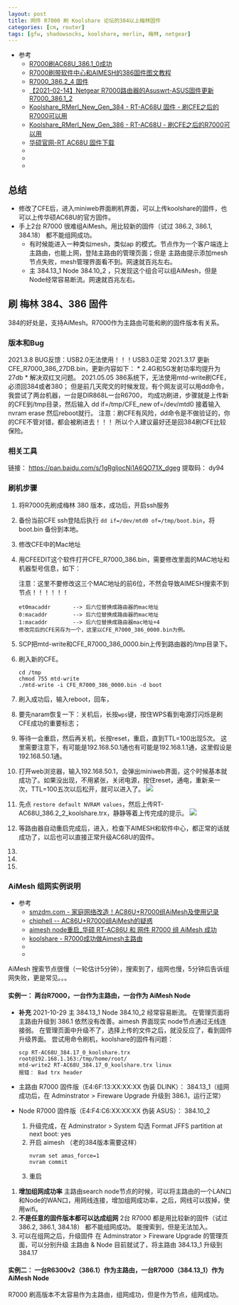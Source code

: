 ```yaml
---
layout: post
title: 网件 R7000 刷 Koolshare 论坛的384以上梅林固件
categories: [cm, router]
tags: [gfw, shadowsocks, koolshare, merlin, 梅林, netgear]
---
```


* 参考
  * [R7000刷AC68U_386.1_0成功](https://koolshare.cn/thread-193018-1-1.html)
  * [R7000刷带软件中心和AIMESH的386固件图文教程](https://koolshare.cn/thread-193031-1-1.html)
  * [R7000_386.2_4 固件](https://koolshare.cn/thread-194858-1-1.html)
  * [【2021-02-14】Netgear R7000路由器的Asuswrt-ASUS固件更新R7000_386.1_2](https://koolshare.cn/thread-192540-1-1.html)
  * [Koolshare_RMerl_New_Gen_384 - RT-AC68U 固件 - 刷CFE之后的R7000可以用](http://firmware.koolshare.cn/Koolshare_RMerl_New_Gen_384/RT-AC68U/)
  * [Koolshare_RMerl_New_Gen_386 - RT-AC68U - 刷CFE之后的R7000可以用](http://firmware.koolshare.cn/Koolshare_RMerl_New_Gen_386/RT-AC68U/)
  * [华硕官网-RT AC68U 固件下载](https://www.asus.com.cn/Networking-IoT-Servers/WiFi-Routers/ASUS-WiFi-Routers/RTAC68U/HelpDesk_BIOS/)
  * []()
  * []()
  * []()

## 总结

* 修改了CFE后，进入miniweb界面刷机界面，可以上传koolshare的固件，也可以上传华硕AC68U的官方固件。
* 手上2台 R7000 很难组AiMesh。用比较新的固件（试过 386.2, 386.1, 384.18） 都不能组网成功。
    * 有时候能进入一种类似mesh，类似ap 的模式。节点作为一个客户端连上主路由，也能上网，登陆主路由的管理页面；但是 主路由提示添加mesh节点失败，mesh管理界面看不到。网速就百兆左右。
    * 主 384.13_1 Node 384.10_2 ，只发现这个组合可以组AiMesh，但是Node经常容易断流。网速就百兆左右。


## 刷 梅林 384、386 固件

384的好处是，支持AiMesh。R7000作为主路由可能和刷的固件版本有关系。

### 版本和Bug

2021.3.8  BUG反馈：USB2.0无法使用！！！USB3.0正常
2021.3.17 更新CFE_R7000_386_27DB.bin，更新内容如下：
                 * 2.4G和5G发射功率均提升为27db
                 * 解决双红叉问题。
2021.05.05 386系统下，无法使用mtd-write刷CFE，必须回384或者380；
                   但是前几天爬文的时候发现，有个网友说可以用dd命令，我尝试了两台机器，一台是DIR868L一台R6700，
                   均成功刷进，步骤就是上传新的CFE到/tmp目录，然后输入
                   dd if=/tmp/CFE_new of=/dev/mtd0      接着输入nvram erase       然后reboot就行。
                   注意：刷CFE有风险，dd命令是不做验证的，你的CFE不管对错，都会被刷进去！！！
                   所以个人建议最好还是回384刷CFE比较保险。



### 相关工具

链接： <https://pan.baidu.com/s/1gRgljocNi1A6QO71X_dgeg>
提取码： dy94



### 刷机步骤

1. 将R7000先刷成梅林 380 版本，成功后，开启ssh服务
1. 备份当前CFE
    ssh登陆后执行 `dd if=/dev/mtd0 of=/tmp/boot.bin`，将boot.bin 备份到本地。
1. 修改CFE中的Mac地址
1. 用CFEEDIT这个软件打开CFE_R7000_386.bin，需要修改里面的MAC地址和机器型号信息，如下：

    注意：这里不要修改这三个MAC地址的前6位，不然会导致AIMESH搜索不到节点！！！！！！

    ~~~
    et0macaddr       --> 后六位替换成路由器的mac地址
    0:macaddr        --> 后六位替换成路由器的mac地址
    1:macaddr        --> 后六位替换成路由器mac地址+4
    修改完后的CFE另存为一个，这里以CFE_R7000_386_0000.bin为例。
    ~~~
1. SCP把mtd-write和CFE_R7000_386_0000.bin上传到路由器的/tmp目录下。
1. 刷入新的CFE。
    ~~~
    cd /tmp
    chmod 755 mtd-write
    ./mtd-write -i CFE_R7000_386_0000.bin -d boot
    ~~~
1. 刷入成功后，输入reboot，回车，
1. 要先naram恢复一下：关机后，长按`wps`键，按住WPS看到电源灯闪烁是刷CFE成功的重要标志；
1. 等待一会重启，然后再关机，长按reset，重启，直到TTL=100出现5次。
     这里需要注意下，有可能是192.168.50.1通也有可能是192.168.1.1通，这里假设是192.168.50.1通。
1. 打开web浏览器，输入192.168.50.1，会弹出miniweb界面，这个时候基本就成功了。如果没出现，不用紧张，关闭电源，按住reset，通电，重新来一次，TTL=100五次以后松开，就可以进入了。
    ![](miniweb-ui.png)
1. 先点 `restore default NVRAM values`，然后上传RT-AC68U_386.2_2_koolshare.trx，静静等着上传完成的提示。
    ![](upload-complete.png)
1. 等路由器自动重启完成后，进入，检查下AIMESH和软件中心，都正常的话就成功了，以后也可以直接正常升级AC68U的固件。
1. 
1. 
1. 



### AiMesh 组网实例说明

* 参考
  * [smzdm.com - 家庭网络改造！AC86U+R7000组AiMesh及使用记录](https://post.smzdm.com/p/750009/)
  * [chiphell -- AC86U+R7000组AiMesh的疑惑](https://www.chiphell.com/thread-2233320-1-1.html)
  * [aimesh node重启_华硕 RT-AC86U 和 网件 R7000 组 AiMesh 成功](https://blog.csdn.net/weixin_35701002/article/details/114974090)
  * [koolshare - R7000成功做Aimesh主路由](https://koolshare.cn/thread-179161-1-1.html)
  * []()
  * []()


AiMesh 搜索节点很慢（一轮估计5分钟），搜索到了，组网也慢，5分钟后告诉组网失败，更是常见。。。


#### 实例一： 两台R7000，一台作为主路由，一台作为 AiMesh Node

* **补充** 2021-10-29
  主 384.13_1 Node 384.10_2 经常容易断流。
  在管理页面将主路由升级到 386.1 依然没有改善。aimesh 界面现实 node节点通过无线连接弱。
  在管理页面中升级不了，选择上传的文件之后，就没反应了，看到固件升级界面。
  尝试用命令刷机，koolshare的固件有问题：
  ~~~
  scp RT-AC68U_384.17_0_koolshare.trx root@192.168.1.163:/tmp/home/root/
  mtd-write2 RT-AC68U_384.17_0_koolshare.trx linux
  报错： Bad trx header
  ~~~


* 主路由 R7000 固件版（E4:6F:13:XX:XX:XX 伪装 DLINK）： 384.13_1（组网成功后，在 Adminstrator \> Fireware Upgrade 升级到 386.1，运行正常）
* Node R7000 固件版（E4:F4:C6:XX:XX:XX 伪装 ASUS）： 384.10_2
    1. 升级完成，在  Adminstrator \> System 勾选 Format JFFS partition at next boot: yes 
    1. 开启 aimesh （老的384版本需要这样）
        ~~~
        nvram set amas_force=1
        nvram commit
        ~~~
    1. 重启

1. **增加组网成功率**
    主路由search node节点的时候，可以将主路由的一个LAN口和Node的WAN口，用网线连接，增加组网成功率，之后，网线可以拔掉，使用wifi。
1. **不是任意的固件版本都可以达成组网**
    2台 R7000 都是用比较新的固件（试过 386.2, 386.1, 384.18） 都不能组网成功。
    能搜索到，但是无法加入。
1. 可以在组网之后，升级固件
    在 Adminstrator \> Fireware Upgrade 的管理页面，可以分别升级 主路由 & Node
    目前就试了，将主路由 384.13_1 升级到 384.17


#### 实例二： 一台R6300v2（386.1）作为主路由，一台R7000（384.13_1）作为 AiMesh Node

R7000 刷高版本不太容易作为主路由，组网成功，但是作为节点，组网成功。























